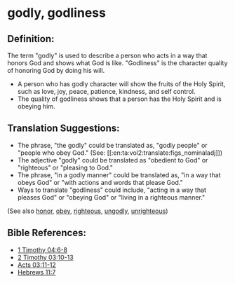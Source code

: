 # godly, godliness #

## Definition: ##

The term "godly" is used to describe a person who acts in a way that honors God and shows what God is like. "Godliness" is the character quality of honoring God by doing his will.

* A person who has godly character will show the fruits of the Holy Spirit, such as love, joy, peace, patience, kindness, and self control.
* The quality of godliness shows that a person has the Holy Spirit and is obeying him.

## Translation Suggestions: ##

* The phrase, "the godly" could be translated as, "godly people" or "people who obey God." (See: [[:en:ta:vol2:translate:figs_nominaladj]])
* The adjective "godly" could be translated as "obedient to God" or "righteous" or "pleasing to God." 
* The phrase, "in a godly manner" could be translated as, "in a way that obeys God" or "with actions and words that please God."
* Ways to translate "godliness" could include, "acting in a way that pleases God" or "obeying God" or "living in a righteous manner."

(See also [honor](../other/honor.md), [obey](../other/obey.md), [righteous](../kt/righteous.md), [ungodly](../kt/ungodly.md), [unrighteous](../kt/unrighteous.md))

## Bible References: ##

* [1 Timothy 04:6-8](https://door43.org/en/bible/notes/1ti/04/06)
* [2 Timothy 03:10-13](https://door43.org/en/bible/notes/2ti/03/10)
* [Acts 03:11-12](https://door43.org/en/bible/notes/act/03/11)
* [Hebrews 11:7](https://door43.org/en/bible/notes/heb/11/07)

